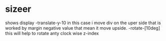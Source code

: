 # sizeer

shows display
-translate-y-10 in this case i move div on the uper side that is worked by margin negative value that mean it move upside.
-rotate-[10deg] this will help to rotate anty clock wise
z-index